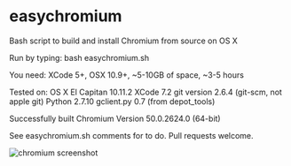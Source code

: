 # easychromium
Bash script to build and install Chromium from source on OS X

Run by typing: bash easychromium.sh

You need: XCode 5+, OSX 10.9+, ~5-10GB of space, ~3-5 hours

Tested on:
OS X El Capitan 10.11.2
XCode 7.2
git version 2.6.4 (git-scm, not apple git)
Python 2.7.10
gclient.py 0.7 (from depot_tools)

Successfully built Chromium Version 50.0.2624.0 (64-bit)

See easychromium.sh comments for to do. Pull requests welcome.

![chromium screenshot](https://raw.githubusercontent.com/the-bobo/easychromium/master/Chromium%20Screenshot.jpg)
